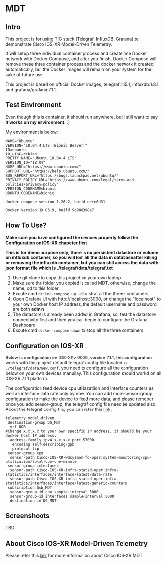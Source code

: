 # MDT

## Intro

This project is for using TIG stack (Telegraf, InfluxDB, Grafana) to demonstrate Cisco IOS-XR Model-Driven Telemetry.

It will setup three individual container process and create one Docker network with Docker Compose, and after you finish, Docker Compose will remove these three container process and the docker network it created automatically, but the Docker images will remain on your system for the sake of future use.

This project is based on official Docker images, telegraf:1.15.1,  influxdb:1.8.1 and grafana/grafana:7.1.1.

## Test Environment

Even though this is container, it should run anywhere, but I still want to say **It works on my environment.** :)

My environment is below:

```
NAME="Ubuntu"
VERSION="18.04.4 LTS (Bionic Beaver)"
ID=ubuntu
ID_LIKE=debian
PRETTY_NAME="Ubuntu 18.04.4 LTS"
VERSION_ID="18.04"
HOME_URL="https://www.ubuntu.com/"
SUPPORT_URL="https://help.ubuntu.com/"
BUG_REPORT_URL="https://bugs.launchpad.net/ubuntu/"
PRIVACY_POLICY_URL="https://www.ubuntu.com/legal/terms-and-policies/privacy-policy"
VERSION_CODENAME=bionic
UBUNTU_CODENAME=bionic

docker-compose version 1.26.2, build eefe0d31

Docker version 19.03.9, build 9d988398e7
```

## How To Use?

**Make sure you have configured the devices properly follow the Configuration on IOS-XR chapeter first**

**This is for demo purpose only, there is no persistent datastore or volume on influxdb container, so you will lost all the data in databaseafter killing or removing the influxdb container, but you can still access the data with json format file which is ./telegraf/data/telegraf.txt**

1. Use git clone to copy this project on your own laptop
2. Make sure the folder you copied is called MDT, otherwise, change the name, cd to this folder
3. Excute cmd `docker-compose up -d` to strat all the threee containers
4. Open Grafana UI with  http://localhost:3000, or change the "localhost" to your own Docker host IP address, the default username and password are both **admin**
5. The datastore is already been added in Grafana, so, test the datastore connectivity first and then you can begin to configure the Grafana Dashboard
6. Excute cmd `docker-compose down` to stop all the three containers

## Configuration on IOS-XR

Below is configuration on IOS-XRv 9000, version 7.1.1, this configuration works with this project default telegraf config file located in `./telegraf/data/new.conf`, you need to configure all the configuration below on your own devices manullay. This configuration should workd on all IOS-XR 7.1.1 platform.

The configuration feed device cpu utiliazatiion and interface counters as well as interface data rate only by now. You can add more sensor-group configuration to make the device to feed more data, and please remeber once you add sensor-group, the telegraf config file need be updated also. About the telegraf config file, you can refer this [link](https://github.com/influxdata/telegraf/tree/master/plugins/inputs/cisco_telemetry_mdt).

```
telemetry model-driven
 destination-group DG_MDT
  vrf OOB
#Change x.x.x.x to your own specific IP address, it should be your docker host IP address.
  address-family ipv4 x.x.x.x port 57000  
   encoding self-describing-gpb
   protocol tcp
 sensor-group cpu
  sensor-path Cisco-IOS-XR-wdsysmon-fd-oper:system-monitoring/cpu-utilization/total-cpu-one-minute
 sensor-group interfaces
  sensor-path Cisco-IOS-XR-infra-statsd-oper:infra-statistics/interfaces/interface/latest/data-rate
  sensor-path Cisco-IOS-XR-infra-statsd-oper:infra-statistics/interfaces/interface/latest/generic-counters
 subscription Sub_MDT
  sensor-group-id cpu sample-interval 5000
  sensor-group-id interfaces sample-interval 5000
  destination-id DG_MDT
```

## Screenshoots

TBD

## About Cisco IOS-XR Model-Driven Telemetry

Please refer this [link](https://xrdocs.io/telemetry/) for more information about Cisco IOS-XR MDT.



